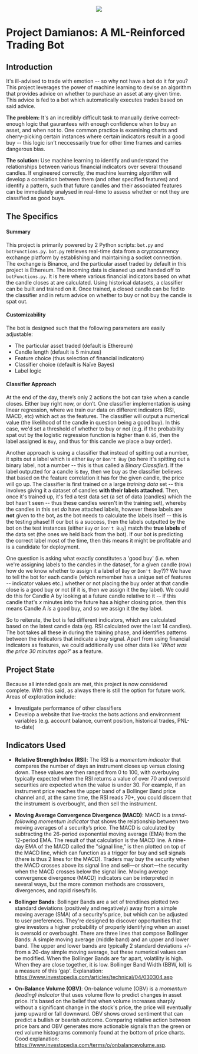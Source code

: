 <p align="center" width="300">
  <img src="https://i.pinimg.com/originals/76/f3/ec/76f3ec2ea3bb788ae75fb099cf6e55a7.jpg" />
</p>

# Project Damianos: A ML-Reinforced Trading Bot

## Introduction
It's ill-advised to trade with emotion -- so why not have a bot do it for you? This project leverages the power of machine learning to devise an algorithm that provides advice on whether to purchase an asset at any given time. This advice is fed to a bot which automatically executes trades based on said advice.

**The problem:** It's an incredibly difficult task to manually derive correct-enough logic that gaurantees with enough confidence when to buy an asset, and when not to. One common practice is examining charts and cherry-picking certain instances where certain indicators result in a good buy -- this logic isn't neccessarily true for other time frames and carries dangerous bias. 

**The solution:** Use machine learning to identify and understand the relationships between various financial indicators over several thousand candles. If engineered correctly, the machine learning algorithm will develop a correlation between them (and other specified features) and identify a pattern, such that future candles and their associated features can be immediately analysed in real-time to assess whether or not they are classified as good buys.

## The Specifics
#### Summary 
This project is primarily powered by 2 Python scripts: `bot.py` and `botFunctions.py`. `bot.py` retrieves real-time data from a cryptocurrency exchange platform by establishing and maintaining a socket connection. The exchange is Binance, and the particular asset traded by default in this project is Ethereum. The incoming data is cleaned up and handed off to `botFunctions.py`. It is here where various financial indicators based on what the candle closes at are calculated. Using historical datasets, a classifier can be built and trained on it. Once trained, a closed candle can be fed to the classifier and in return advice on whether to buy or not buy the candle is spat out.

#### Customizability
The bot is designed such that the following parameters are easily adjustable: 
- The particular asset traded (default is Ethereum)
- Candle length (default is 5 minutes)
- Feature choice (thus selection of financial indicators) 
- Classifier choice (default is Naïve Bayes)
- Label logic

#### Classifier Approach
At the end of the day, there’s only 2 actions the bot can take when a candle closes. Either buy right now, or don’t. One classifier implementation is using linear regression, where we train our data on different indicators (RSI, MACD, etc) which act as the features. The classifier will output a numerical value (the likelihood of the candle in question being a good buy). In this case, we'd set a threshold of whether to buy or not (e.g. if the probability spat out by the logistic regression function is higher than `0.85`, then the label assigned is `Buy`, and thus for this candle we place a buy order).

Another approach is using a classifier that instead of spitting out a number, it spits out a label which is either `Buy` or `Don't Buy` (so here it's spitting out a binary label, not a number -- this is thus called a *Binary Classifier*). If the label outputted for a candle is `Buy`, then we buy as the classifier believes that based on the feature correlation it has for the given candle, the price will go up. The classifier is first trained on a large *training data* set -- this involves giving it a dataset of candles **with their labels attached**. Then, once it's trained up, it's fed a test data set (a set of data (candles) which the bot hasn't seen -- thus these candles weren't in the training set), whereby the candles in this set *do* have attached labels, however these labels are **not** given to the bot, as the bot needs to calculate the labels itself -- this is the testing phase! If our bot is a success, then the labels outputted by the bot on the test instances (either `Buy` or `Don't Buy`) match the **true labels** of the data set (the ones we held back from the bot). If our bot is predicting the correct label most of the time, then this means it might be profitable and is a candidate for deployment. 

One question is asking what exactly constitutes a 'good buy' (i.e. when we're assigning labels to the candles in the dataset, for a given candle (row) how do we know whether to assign it a label of `Buy` or `Don't Buy`?)? We have to tell the bot for each candle (which remember has a unique set of features -- indicator values etc.) whether or not placing the buy order at that candle close is a good buy or not (if it is, then we assign it the `Buy` label). We could do this for Candle A by looking at a future candle relative to it -- if this candle that's *x* minutes into the future has a higher closing price, then this means Candle A *is* a good buy, and so we assign it the `Buy` label.

So to reiterate, the bot is fed different indicators, which are calculated based on the latest candle data (eg. RSI calculated over the last 14 candles). The bot takes all these in during the training phase, and identifies patterns between the indicators that indicate a buy signal. Apart from using financial indicators as features, we could additionally use other data like '*What was the price 30 minutes ago?*’ as a feature.

## Project State 
Because all intended goals are met, this project is now considered complete. With this said, as always there is still the option for future work. Areas of exploration include:

- Investigate performance of other classifiers
- Develop a website that live-tracks the bots actions and environment variables (e.g. account balance, current position, historical trades, PNL-to-date)

## Indicators Used

- **Relative Strength Index (RSI)**: The RSI is a *momentum indicator* that compares the number of days an instrument closes up versus closing down. These values are then ranged from 0 to 100, with overbuying typically expected when the RSI returns a value of over 70 and oversold securities are expected when the value is under 30. For example, if an instrument price reaches the upper band of a Bollinger Band price channel and, at the same time, the RSI reads 70+, you could discern that the instrument is overbought, and then sell the instrument.

- **Moving Average Convergence Divergence (MACD)**: MACD is a *trend-following momentum indicator* that shows the relationship between two moving averages of a security’s price. The MACD is calculated by subtracting the 26-period exponential moving average (EMA) from the 12-period EMA. The result of that calculation is the MACD line. A nine-day EMA of the MACD called the "signal line," is then plotted on top of the MACD line, which can function as a trigger for buy and sell signals (there is thus 2 lines for the MACD). Traders may buy the security when the MACD crosses above its signal line and sell—or short—the security when the MACD crosses below the signal line. Moving average convergence divergence (MACD) indicators can be interpreted in several ways, but the more common methods are crossovers, divergences, and rapid rises/falls.

- **Bollinger Bands**: Bollinger Bands are a set of trendlines plotted two standard deviations (positively and negatively) away from a simple moving average (SMA) of a security's price, but which can be adjusted to user preferences. They're designed to discover opportunities that give investors a higher probability of properly identifying when an asset is oversold or overbought. There are three lines that compose Bollinger Bands: A simple moving average (middle band) and an upper and lower band. The upper and lower bands are typically 2 standard deviations +/- from a 20-day simple moving average, but these numerical values can be modified. When the Bollinger Bands are far apart, volatility is high. When they are close together, it is low. Bollinger Band Width (BBW, lol) is a measure of this 'gap'. Explanation: https://www.investopedia.com/articles/technical/04/030304.asp

- **On-Balance Volume (OBV)**: On-balance volume (OBV) is a *momentum (leading) indicator* that uses volume flow to predict changes in asset price. It's based on the belief that when volume increases sharply without a significant change in the stock's price, the price will eventually jump upward or fall downward. OBV shows crowd sentiment that can predict a bullish or bearish outcome. Comparing relative action between price bars and OBV generates more actionable signals than the green or red volume histograms commonly found at the bottom of price charts. Good explanation: https://www.investopedia.com/terms/o/onbalancevolume.asp.
